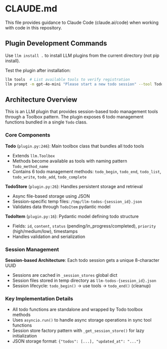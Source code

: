 # CLAUDE.md

This file provides guidance to Claude Code (claude.ai/code) when working with code in this repository.

## Plugin Development Commands

Use `llm install .` to install LLM plugins from the current directory (not pip install).

Test the plugin after installation:
```bash
llm tools  # List available tools to verify registration
llm prompt -m gpt-4o-mini "Please start a new todo session" --tool Todo  # Test functionality
```

## Architecture Overview

This is an LLM plugin that provides session-based todo management tools through a Toolbox pattern. The plugin exposes 6 todo management functions bundled in a single `Todo` class.

### Core Components

**Todo** (`plugin.py:246`): Main toolbox class that bundles all todo tools
- Extends `llm.Toolbox` 
- Methods become available as tools with naming pattern `Todo_method_name`
- Contains 6 todo management methods: `todo_begin`, `todo_end`, `todo_list`, `todo_write`, `todo_add`, `todo_complete`

**TodoStore** (`plugin.py:26`): Handles persistent storage and retrieval
- Async file-based storage using JSON
- Session-specific temp files: `/tmp/llm-todos-{session_id}.json`
- Validates data through `TodoItem` pydantic model

**TodoItem** (`plugin.py:16`): Pydantic model defining todo structure
- Fields: `id`, `content`, `status` (pending/in_progress/completed), `priority` (high/medium/low), timestamps
- Handles validation and serialization

### Session Management

**Session-based Architecture**: Each todo session gets a unique 8-character UUID
- Sessions are cached in `_session_stores` global dict
- Session files stored in temp directory as `llm-todos-{session_id}.json`
- Session lifecycle: `todo_begin()` → use tools → `todo_end()` (cleanup)

### Key Implementation Details

- All todo functions are standalone and wrapped by Todo toolbox methods
- Uses `asyncio.run()` to handle async storage operations in sync tool functions
- Session store factory pattern with `_get_session_store()` for lazy initialization
- JSON storage format: `{"todos": [...], "updated_at": "..."}`